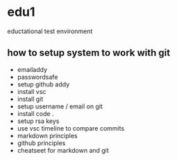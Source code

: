 # edu1
eductational test environment

## how to setup system to work with git
* emailaddy
* passwordsafe
* setup github addy
* install vsc
* install git
* setup username / email on git
* install code .
* setup rsa keys
* use vsc timeline to compare commits
* markdown principles
* github principles
* cheatseet for markdown and git





